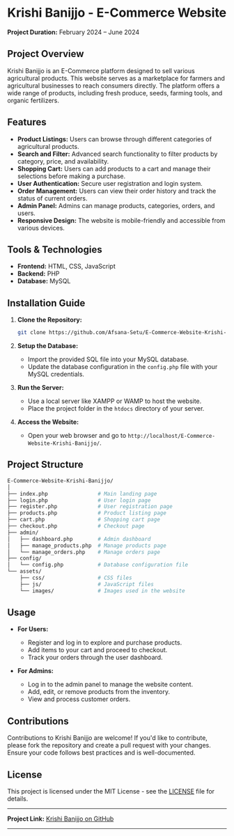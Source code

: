 # Krishi Banijjo - E-Commerce Website

**Project Duration:** February 2024 – June 2024

## Project Overview

Krishi Banijjo is an E-Commerce platform designed to sell various agricultural products. This website serves as a marketplace for farmers and agricultural businesses to reach consumers directly. The platform offers a wide range of products, including fresh produce, seeds, farming tools, and organic fertilizers.

## Features

- **Product Listings:** Users can browse through different categories of agricultural products.
- **Search and Filter:** Advanced search functionality to filter products by category, price, and availability.
- **Shopping Cart:** Users can add products to a cart and manage their selections before making a purchase.
- **User Authentication:** Secure user registration and login system.
- **Order Management:** Users can view their order history and track the status of current orders.
- **Admin Panel:** Admins can manage products, categories, orders, and users.
- **Responsive Design:** The website is mobile-friendly and accessible from various devices.

## Tools & Technologies

- **Frontend:** HTML, CSS, JavaScript
- **Backend:** PHP
- **Database:** MySQL

## Installation Guide

1. **Clone the Repository:**
   ```bash
   git clone https://github.com/Afsana-Setu/E-Commerce-Website-Krishi-Banijjo-.git
   ```

2. **Setup the Database:**
   - Import the provided SQL file into your MySQL database.
   - Update the database configuration in the `config.php` file with your MySQL credentials.

3. **Run the Server:**
   - Use a local server like XAMPP or WAMP to host the website.
   - Place the project folder in the `htdocs` directory of your server.

4. **Access the Website:**
   - Open your web browser and go to `http://localhost/E-Commerce-Website-Krishi-Banijjo/`.

## Project Structure

```bash
E-Commerce-Website-Krishi-Banijjo/
│
├── index.php                # Main landing page
├── login.php                # User login page
├── register.php             # User registration page
├── products.php             # Product listing page
├── cart.php                 # Shopping cart page
├── checkout.php             # Checkout page
├── admin/
│   ├── dashboard.php        # Admin dashboard
│   ├── manage_products.php  # Manage products page
│   └── manage_orders.php    # Manage orders page
├── config/
│   └── config.php           # Database configuration file
└── assets/
    ├── css/                 # CSS files
    ├── js/                  # JavaScript files
    └── images/              # Images used in the website
```

## Usage

- **For Users:**
  - Register and log in to explore and purchase products.
  - Add items to your cart and proceed to checkout.
  - Track your orders through the user dashboard.

- **For Admins:**
  - Log in to the admin panel to manage the website content.
  - Add, edit, or remove products from the inventory.
  - View and process customer orders.

## Contributions

Contributions to Krishi Banijjo are welcome! If you'd like to contribute, please fork the repository and create a pull request with your changes. Ensure your code follows best practices and is well-documented.

## License

This project is licensed under the MIT License - see the [LICENSE](LICENSE) file for details.

---

**Project Link:** [Krishi Banijjo on GitHub](https://github.com/Afsana-Setu/E-Commerce-Website-Krishi-Banijjo-)

---
